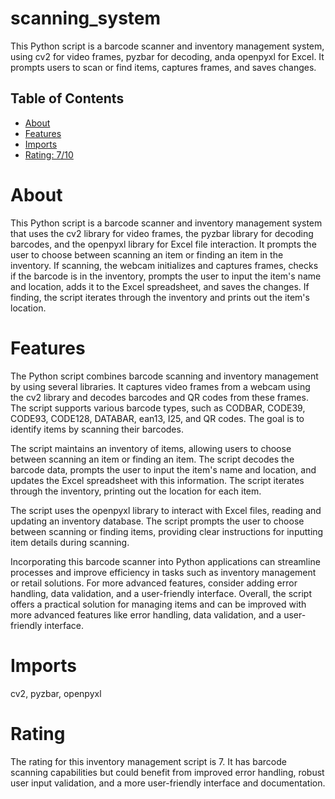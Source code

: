 # scanning_system

This Python script is a barcode scanner and inventory management system, using cv2 for video frames, pyzbar for decoding, anda openpyxl for Excel. It prompts users to scan or find items, captures frames, and saves changes.

## Table of Contents

- [About](#about)
- [Features](#features)
- [Imports](#Imports)
- [Rating: 7/10](#Rating)

# About

This Python script is a barcode scanner and inventory management system that uses the cv2 library for video frames, the pyzbar library for decoding barcodes, and the openpyxl library for Excel file interaction. It prompts the user to choose between scanning an item or finding an item in the inventory. If scanning, the webcam initializes and captures frames, checks if the barcode is in the inventory, prompts the user to input the item's name and location, adds it to the Excel spreadsheet, and saves the changes. If finding, the script iterates through the inventory and prints out the item's location.

# Features

The Python script combines barcode scanning and inventory management by using several libraries. It captures video frames from a webcam using the cv2 library and decodes barcodes and QR codes from these frames. The script supports various barcode types, such as CODBAR, CODE39, CODE93, CODE128, DATABAR, ean13, I25, and QR codes. The goal is to identify items by scanning their barcodes.

The script maintains an inventory of items, allowing users to choose between scanning an item or finding an item. The script decodes the barcode data, prompts the user to input the item's name and location, and updates the Excel spreadsheet with this information. The script iterates through the inventory, printing out the location for each item.

The script uses the openpyxl library to interact with Excel files, reading and updating an inventory database. The script prompts the user to choose between scanning or finding items, providing clear instructions for inputting item details during scanning.

Incorporating this barcode scanner into Python applications can streamline processes and improve efficiency in tasks such as inventory management or retail solutions. For more advanced features, consider adding error handling, data validation, and a user-friendly interface. Overall, the script offers a practical solution for managing items and can be improved with more advanced features like error handling, data validation, and a user-friendly interface.

# Imports

cv2, pyzbar, openpyxl 

# Rating

The rating for this inventory management script is 7. It has barcode scanning capabilities but could benefit from improved error handling, robust user input validation, and a more user-friendly interface and documentation.
